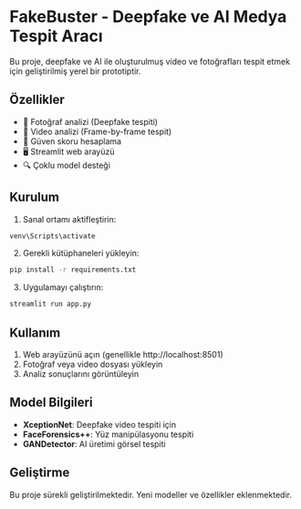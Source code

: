 # FakeBuster - Deepfake ve AI Medya Tespit Aracı

Bu proje, deepfake ve AI ile oluşturulmuş video ve fotoğrafları tespit etmek için geliştirilmiş yerel bir prototiptir.

## Özellikler

- 📸 Fotoğraf analizi (Deepfake tespiti)
- 🎥 Video analizi (Frame-by-frame tespit)
- 🎯 Güven skoru hesaplama
- 🖥️ Streamlit web arayüzü
- 🔍 Çoklu model desteği

## Kurulum

1. Sanal ortamı aktifleştirin:
```bash
venv\Scripts\activate
```

2. Gerekli kütüphaneleri yükleyin:
```bash
pip install -r requirements.txt
```

3. Uygulamayı çalıştırın:
```bash
streamlit run app.py
```

## Kullanım

1. Web arayüzünü açın (genellikle http://localhost:8501)
2. Fotoğraf veya video dosyası yükleyin
3. Analiz sonuçlarını görüntüleyin

## Model Bilgileri

- **XceptionNet**: Deepfake video tespiti için
- **FaceForensics++**: Yüz manipülasyonu tespiti
- **GANDetector**: AI üretimi görsel tespiti

## Geliştirme

Bu proje sürekli geliştirilmektedir. Yeni modeller ve özellikler eklenmektedir.
